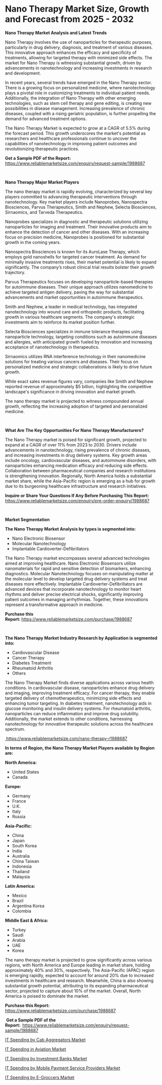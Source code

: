 <p><h1>Nano Therapy Market Size, Growth and Forecast from 2025 - 2032</h1></p><p><strong>Nano Therapy Market Analysis and Latest Trends</strong></p>
<p><p>Nano Therapy involves the use of nanoparticles for therapeutic purposes, particularly in drug delivery, diagnosis, and treatment of various diseases. This innovative approach enhances the efficacy and specificity of treatments, allowing for targeted therapy with minimized side effects. The market for Nano Therapy is witnessing substantial growth, driven by advancements in nanotechnology and increasing investments in research and development.</p><p>In recent years, several trends have emerged in the Nano Therapy sector. There is a growing focus on personalized medicine, where nanotechnology plays a pivotal role in customizing treatments to individual patient needs. Additionally, the integration of Nano Therapy with other emerging technologies, such as stem cell therapy and gene editing, is creating new possibilities in disease management. Increasing prevalence of chronic diseases, coupled with a rising geriatric population, is further propelling the demand for advanced treatment options.</p><p>The Nano Therapy Market is expected to grow at a CAGR of 5.5% during the forecast period. This growth underscores the market's potential as researchers and healthcare professionals continue to uncover the capabilities of nanotechnology in improving patient outcomes and revolutionizing therapeutic practices.</p></p>
<p><strong>Get a Sample PDF of the Report:&nbsp;</strong> <a href="https://www.reliablemarketsize.com/enquiry/request-sample/1988687?utm_campaign=1167&utm_medium=2&utm_source=Github&utm_content=ia&utm_term=28032025&utm_id=nano-therapy">https://www.reliablemarketsize.com/enquiry/request-sample/1988687</a></p>
<p>&nbsp;</p>
<p><strong>Nano Therapy Major Market Players</strong></p>
<p><p>The nano therapy market is rapidly evolving, characterized by several key players committed to advancing therapeutic interventions through nanotechnology. Key market players include Nanoprobes, Nanospectra Biosciences, Parvus Therapeutics, Smith and Nephew, Selecta Biosciences, Sirnaomics, and Tarveda Therapeutics.</p><p>Nanoprobes specializes in diagnostic and therapeutic solutions utilizing nanoparticles for imaging and treatment. Their innovative products aim to enhance the detection of cancer and other diseases. With an increasing focus on precision medicine, Nanoprobes is positioned for substantial growth in the coming years.</p><p>Nanospectra Biosciences is known for its AuroLase Therapy, which employs gold nanoshells for targeted cancer treatment. As demand for minimally invasive treatments rises, their market potential is likely to expand significantly. The company’s robust clinical trial results bolster their growth trajectory.</p><p>Parvus Therapeutics focuses on developing nanoparticle-based therapies for autoimmune diseases. Their unique approach utilizes nanomedicine to achieve targeted antigen delivery, paving the way for substantial advancements and market opportunities in autoimmune therapeutics.</p><p>Smith and Nephew, a leader in medical technology, has integrated nanotechnology into wound care and orthopedic products, facilitating growth in various healthcare segments. The company's strategic investments aim to reinforce its market position further.</p><p>Selecta Biosciences specializes in immune tolerance therapies using nanoparticle technology, targeting conditions such as autoimmune diseases and allergies, with anticipated growth fueled by innovation and increasing acceptance of nanotechnology in therapeutics.</p><p>Sirnaomics utilizes RNA interference technology in their nanomedicine solutions for treating various cancers and diseases. Their focus on personalized medicine and strategic collaborations is likely to drive future growth.</p><p>While exact sales revenue figures vary, companies like Smith and Nephew reported revenue of approximately $5 billion, highlighting the competitive landscape's significance in driving innovation and market growth. </p><p>The nano therapy market is projected to witness compounded annual growth, reflecting the increasing adoption of targeted and personalized medicine.</p></p>
<p>&nbsp;</p>
<p><strong>What Are The Key Opportunities For Nano Therapy Manufacturers?</strong></p>
<p><p>The Nano Therapy market is poised for significant growth, projected to expand at a CAGR of over 11% from 2023 to 2030. Drivers include advancements in nanotechnology, rising prevalence of chronic diseases, and increasing investments in drug delivery systems. Key growth areas include oncology, cardiovascular diseases, and autoimmune disorders, with nanoparticles enhancing medication efficacy and reducing side effects. Collaboration between pharmaceutical companies and research institutions is strengthening innovation. Regionally, North America holds a substantial market share, while the Asia-Pacific region is emerging as a hub for growth due to its burgeoning healthcare infrastructure and research initiatives.</p></p>
<p><strong>Inquire or Share Your Questions If Any Before Purchasing This Report:</strong> <a href="https://www.reliablemarketsize.com/enquiry/pre-order-enquiry/1988687?utm_campaign=1167&utm_medium=2&utm_source=Github&utm_content=ia&utm_term=28032025&utm_id=nano-therapy">https://www.reliablemarketsize.com/enquiry/pre-order-enquiry/1988687</a></p>
<p>&nbsp;</p>
<p><strong>Market Segmentation</strong></p>
<p><strong>The Nano Therapy Market Analysis by types is segmented into:</strong></p>
<p><ul><li>Nano Electronic Biosensor</li><li>Molecular Nanotechnology</li><li>Implantable Cardioverter-Defibrillators</li></ul></p>
<p><p>The Nano Therapy market encompasses several advanced technologies aimed at improving healthcare. Nano Electronic Biosensors utilize nanomaterials for rapid and sensitive detection of biomarkers, enhancing diagnostics. Molecular Nanotechnology focuses on manipulating matter at the molecular level to develop targeted drug delivery systems and treat diseases more effectively. Implantable Cardioverter-Defibrillators are advanced devices that incorporate nanotechnology to monitor heart rhythms and deliver precise electrical shocks, significantly improving patient outcomes in managing arrhythmias. Together, these innovations represent a transformative approach in medicine.</p></p>
<p><strong>Purchase this Report:&nbsp;</strong><a href="https://www.reliablemarketsize.com/purchase/1988687?utm_campaign=1167&utm_medium=2&utm_source=Github&utm_content=ia&utm_term=28032025&utm_id=nano-therapy">https://www.reliablemarketsize.com/purchase/1988687</a></p>
<p>&nbsp;</p>
<p><strong>The Nano Therapy Market Industry Research by Application is segmented into:</strong></p>
<p><ul><li>Cardiovascular Disease</li><li>Cancer Therapy</li><li>Diabetes Treatment</li><li>Rheumatoid Arthritis</li><li>Others</li></ul></p>
<p><p>The Nano Therapy Market finds diverse applications across various health conditions. In cardiovascular disease, nanoparticles enhance drug delivery and imaging, improving treatment efficacy. For cancer therapy, they enable targeted delivery of chemotherapeutics, minimizing side effects and enhancing tumor targeting. In diabetes treatment, nanotechnology aids in glucose monitoring and insulin delivery systems. For rheumatoid arthritis, nanoparticles can reduce inflammation and improve drug solubility. Additionally, the market extends to other conditions, harnessing nanotechnology for innovative therapeutic solutions across the healthcare spectrum.</p></p>
<p><a href="https://www.reliablemarketsize.com/nano-therapy-r1988687?utm_campaign=1167&utm_medium=2&utm_source=Github&utm_content=ia&utm_term=28032025&utm_id=nano-therapy">&nbsp;https://www.reliablemarketsize.com/nano-therapy-r1988687</a></p>
<p><strong>In terms of Region, the Nano Therapy Market Players available by Region are:</strong></p>
<p>
    <p> <strong> North America: </strong>
        <ul>
            <li>United States</li>
            <li>Canada</li>
        </ul>
        </p> 
    <p> <strong> Europe: </strong>
        <ul>
            <li>Germany</li>
            <li>France</li>
            <li>U.K.</li>
            <li>Italy</li>
            <li>Russia</li>
        </ul>
        </p> 
    <p> <strong> Asia-Pacific: </strong>
        <ul>
            <li>China</li>
            <li>Japan</li>
            <li>South Korea</li>
            <li>India</li>
            <li>Australia</li>
            <li>China Taiwan</li>
            <li>Indonesia</li>
            <li>Thailand</li>
            <li>Malaysia</li>
        </ul>
        </p> 
    <p> <strong> Latin America: </strong>
        <ul>
            <li>Mexico</li>
            <li>Brazil</li>
            <li>Argentina Korea</li>
            <li>Colombia</li>
        </ul>
        </p> 
    <p> <strong> Middle East & Africa: </strong>
        <ul>
            <li>Turkey</li>
            <li>Saudi</li>
            <li>Arabia</li>
            <li>UAE</li>
            <li>Korea</li>
        </ul>
    </p>
    </p>
<p><p>The nano therapy market is projected to grow significantly across various regions, with North America and Europe leading in market share, holding approximately 40% and 30%, respectively. The Asia-Pacific (APAC) region is emerging rapidly, expected to account for around 20% due to increased investments in healthcare and research. Meanwhile, China is also showing substantial growth potential, attributing to its expanding pharmaceutical sector, projected to capture about 10% of the market. Overall, North America is poised to dominate the market.</p></p>
<p><strong>Purchase this Report: </strong><a href="https://www.reliablemarketsize.com/purchase/1988687?utm_campaign=1167&utm_medium=2&utm_source=Github&utm_content=ia&utm_term=28032025&utm_id=nano-therapy">https://www.reliablemarketsize.com/purchase/1988687</a></p>
<p>&nbsp;<strong>Get a Sample PDF of the Report:&nbsp;&nbsp;</strong><a href="https://www.reliablemarketsize.com/enquiry/request-sample/1988687?utm_campaign=1167&utm_medium=2&utm_source=Github&utm_content=ia&utm_term=28032025&utm_id=nano-therapy">https://www.reliablemarketsize.com/enquiry/request-sample/1988687</a></p>
<p><strong></strong></p>
<p><p><a href="https://github.com/dekamrapinq1/Market-Research-Report-List-1/blob/main/it-spending-by-cab-aggregators-market.md?utm_campaign=1167&utm_medium=2&utm_source=Github&utm_content=ia&utm_term=28032025&utm_id=nano-therapy">IT Spending by Cab Aggregators Market</a></p><p><a href="https://github.com/damjiederyd/Market-Research-Report-List-1/blob/main/it-spending-in-aviation-market.md?utm_campaign=1167&utm_medium=2&utm_source=Github&utm_content=ia&utm_term=28032025&utm_id=nano-therapy">IT Spending in Aviation Market</a></p><p><a href="https://github.com/waldarolka1j/Market-Research-Report-List-1/blob/main/it-spending-by-investment-banks-market.md?utm_campaign=1167&utm_medium=2&utm_source=Github&utm_content=ia&utm_term=28032025&utm_id=nano-therapy">IT Spending by Investment Banks Market</a></p><p><a href="https://github.com/maaniwilka9y/Market-Research-Report-List-1/blob/main/it-spending-by-mobile-payment-service-providers-market.md?utm_campaign=1167&utm_medium=2&utm_source=Github&utm_content=ia&utm_term=28032025&utm_id=nano-therapy">IT Spending by Mobile Payment Service Providers Market</a></p><p><a href="https://github.com/spineamosa0e/Market-Research-Report-List-1/blob/main/it-spending-by-e-groccers-market.md?utm_campaign=1167&utm_medium=2&utm_source=Github&utm_content=ia&utm_term=28032025&utm_id=nano-therapy">IT Spending by E-Groccers Market</a></p></p>